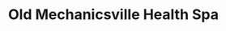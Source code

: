 ---
title: "Old Mechanicsville Health Spa"
url: /mechanicsville/old-mechanicsville-health-spa/
shop: Kosmetik
---